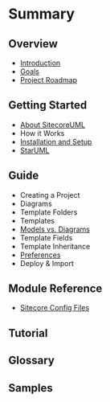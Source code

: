 # Summary

## Overview

* [Introduction](README.md)
* [Goals](project-goal.md)
* [Project Roadmap](chapter1.md)

## Getting Started

* [About SitecoreUML](getting-started/about-sitecoreuml.md)
* How it Works
* [Installation and Setup](getting-started/setup-and-insta.md)
* [StarUML](getting-started/staruml.md)

## Guide

* Creating a Project
* Diagrams
* Template Folders
* Templates
* [Models vs. Diagrams](guide/models-vs-diagrams.md)
* Template Fields
* Template Inheritance
* [Preferences](guide/saving-preferences.md)
* Deploy & Import

## Module Reference

* [Sitecore Config Files](guide/sitecore-configuration.md)

## Tutorial

## Glossary

## Samples

